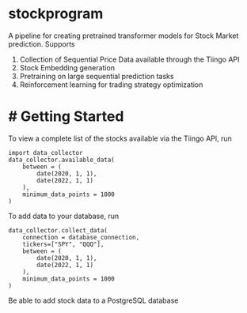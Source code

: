 # stockprogram

A pipeline for creating pretrained transformer models for Stock Market prediction. Supports

1. Collection of Sequential Price Data available through the Tiingo API
2. Stock Embedding generation
3. Pretraining on large sequential prediction tasks
4. Reinforcement learning for trading strategy optimization


# # Getting Started

To view a complete list of the stocks available via the Tiingo API, run
```
import data_collector
data_collector.available_data(
    between = (
        date(2020, 1, 1),
        date(2022, 1, 1)
    ),
    minimum_data_points = 1000
)
```

To add data to your database, run

```
data_collector.collect_data(
    connection = database_connection,
    tickers=["SPY", "QQQ"],
    between = (
        date(2020, 1, 1),
        date(2022, 1, 1)
    ),
    minimum_data_points = 1000
)
```

Be able to add stock data to a PostgreSQL database 